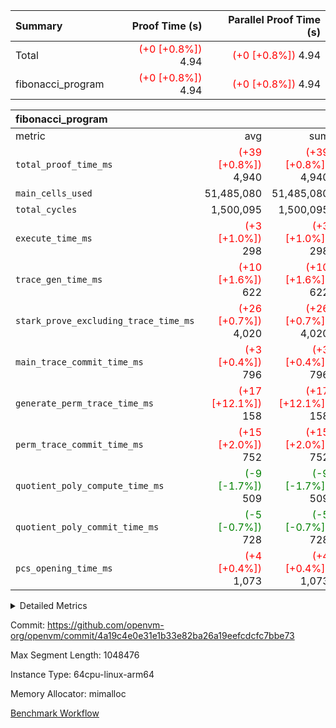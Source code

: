 | Summary | Proof Time (s) | Parallel Proof Time (s) |
|:---|---:|---:|
| Total | <span style='color: red'>(+0 [+0.8%])</span> 4.94 | <span style='color: red'>(+0 [+0.8%])</span> 4.94 |
| fibonacci_program | <span style='color: red'>(+0 [+0.8%])</span> 4.94 | <span style='color: red'>(+0 [+0.8%])</span> 4.94 |


| fibonacci_program |||||
|:---|---:|---:|---:|---:|
|metric|avg|sum|max|min|
| `total_proof_time_ms ` | <span style='color: red'>(+39 [+0.8%])</span> 4,940 | <span style='color: red'>(+39 [+0.8%])</span> 4,940 | <span style='color: red'>(+39 [+0.8%])</span> 4,940 | <span style='color: red'>(+39 [+0.8%])</span> 4,940 |
| `main_cells_used     ` |  51,485,080 |  51,485,080 |  51,485,080 |  51,485,080 |
| `total_cycles        ` |  1,500,095 |  1,500,095 |  1,500,095 |  1,500,095 |
| `execute_time_ms     ` | <span style='color: red'>(+3 [+1.0%])</span> 298 | <span style='color: red'>(+3 [+1.0%])</span> 298 | <span style='color: red'>(+3 [+1.0%])</span> 298 | <span style='color: red'>(+3 [+1.0%])</span> 298 |
| `trace_gen_time_ms   ` | <span style='color: red'>(+10 [+1.6%])</span> 622 | <span style='color: red'>(+10 [+1.6%])</span> 622 | <span style='color: red'>(+10 [+1.6%])</span> 622 | <span style='color: red'>(+10 [+1.6%])</span> 622 |
| `stark_prove_excluding_trace_time_ms` | <span style='color: red'>(+26 [+0.7%])</span> 4,020 | <span style='color: red'>(+26 [+0.7%])</span> 4,020 | <span style='color: red'>(+26 [+0.7%])</span> 4,020 | <span style='color: red'>(+26 [+0.7%])</span> 4,020 |
| `main_trace_commit_time_ms` | <span style='color: red'>(+3 [+0.4%])</span> 796 | <span style='color: red'>(+3 [+0.4%])</span> 796 | <span style='color: red'>(+3 [+0.4%])</span> 796 | <span style='color: red'>(+3 [+0.4%])</span> 796 |
| `generate_perm_trace_time_ms` | <span style='color: red'>(+17 [+12.1%])</span> 158 | <span style='color: red'>(+17 [+12.1%])</span> 158 | <span style='color: red'>(+17 [+12.1%])</span> 158 | <span style='color: red'>(+17 [+12.1%])</span> 158 |
| `perm_trace_commit_time_ms` | <span style='color: red'>(+15 [+2.0%])</span> 752 | <span style='color: red'>(+15 [+2.0%])</span> 752 | <span style='color: red'>(+15 [+2.0%])</span> 752 | <span style='color: red'>(+15 [+2.0%])</span> 752 |
| `quotient_poly_compute_time_ms` | <span style='color: green'>(-9 [-1.7%])</span> 509 | <span style='color: green'>(-9 [-1.7%])</span> 509 | <span style='color: green'>(-9 [-1.7%])</span> 509 | <span style='color: green'>(-9 [-1.7%])</span> 509 |
| `quotient_poly_commit_time_ms` | <span style='color: green'>(-5 [-0.7%])</span> 728 | <span style='color: green'>(-5 [-0.7%])</span> 728 | <span style='color: green'>(-5 [-0.7%])</span> 728 | <span style='color: green'>(-5 [-0.7%])</span> 728 |
| `pcs_opening_time_ms ` | <span style='color: red'>(+4 [+0.4%])</span> 1,073 | <span style='color: red'>(+4 [+0.4%])</span> 1,073 | <span style='color: red'>(+4 [+0.4%])</span> 1,073 | <span style='color: red'>(+4 [+0.4%])</span> 1,073 |



<details>
<summary>Detailed Metrics</summary>

| group | num_segments | keygen_time_ms | commit_exe_time_ms |
| --- | --- | --- | --- |
| fibonacci_program | 1 | 393 | 6 | 

| group | air_name | quotient_deg | interactions | constraints |
| --- | --- | --- | --- | --- |
| fibonacci_program | AccessAdapterAir<16> | 4 | 5 | 11 | 
| fibonacci_program | AccessAdapterAir<2> | 4 | 5 | 11 | 
| fibonacci_program | AccessAdapterAir<32> | 4 | 5 | 11 | 
| fibonacci_program | AccessAdapterAir<4> | 4 | 5 | 11 | 
| fibonacci_program | AccessAdapterAir<64> | 4 | 5 | 11 | 
| fibonacci_program | AccessAdapterAir<8> | 4 | 5 | 11 | 
| fibonacci_program | BitwiseOperationLookupAir<8> | 2 | 2 | 4 | 
| fibonacci_program | MemoryMerkleAir<8> | 4 | 4 | 38 | 
| fibonacci_program | PersistentBoundaryAir<8> | 4 | 3 | 5 | 
| fibonacci_program | PhantomAir | 4 | 3 | 4 | 
| fibonacci_program | Poseidon2PeripheryAir<BabyBearParameters>, 1> | 2 | 1 | 286 | 
| fibonacci_program | ProgramAir | 1 | 1 | 4 | 
| fibonacci_program | RangeTupleCheckerAir<2> | 1 | 1 | 4 | 
| fibonacci_program | Rv32HintStoreAir | 4 | 19 | 21 | 
| fibonacci_program | VariableRangeCheckerAir | 1 | 1 | 4 | 
| fibonacci_program | VmAirWrapper<Rv32BaseAluAdapterAir, BaseAluCoreAir<4, 8> | 4 | 19 | 30 | 
| fibonacci_program | VmAirWrapper<Rv32BaseAluAdapterAir, LessThanCoreAir<4, 8> | 4 | 17 | 35 | 
| fibonacci_program | VmAirWrapper<Rv32BaseAluAdapterAir, ShiftCoreAir<4, 8> | 4 | 23 | 84 | 
| fibonacci_program | VmAirWrapper<Rv32BranchAdapterAir, BranchEqualCoreAir<4> | 4 | 11 | 17 | 
| fibonacci_program | VmAirWrapper<Rv32BranchAdapterAir, BranchLessThanCoreAir<4, 8> | 4 | 13 | 32 | 
| fibonacci_program | VmAirWrapper<Rv32CondRdWriteAdapterAir, Rv32JalLuiCoreAir> | 4 | 10 | 15 | 
| fibonacci_program | VmAirWrapper<Rv32JalrAdapterAir, Rv32JalrCoreAir> | 4 | 16 | 16 | 
| fibonacci_program | VmAirWrapper<Rv32LoadStoreAdapterAir, LoadSignExtendCoreAir<4, 8> | 4 | 18 | 21 | 
| fibonacci_program | VmAirWrapper<Rv32LoadStoreAdapterAir, LoadStoreCoreAir<4> | 4 | 17 | 27 | 
| fibonacci_program | VmAirWrapper<Rv32MultAdapterAir, DivRemCoreAir<4, 8> | 4 | 25 | 72 | 
| fibonacci_program | VmAirWrapper<Rv32MultAdapterAir, MulHCoreAir<4, 8> | 4 | 24 | 23 | 
| fibonacci_program | VmAirWrapper<Rv32MultAdapterAir, MultiplicationCoreAir<4, 8> | 4 | 19 | 13 | 
| fibonacci_program | VmAirWrapper<Rv32RdWriteAdapterAir, Rv32AuipcCoreAir> | 4 | 11 | 12 | 
| fibonacci_program | VmConnectorAir | 4 | 3 | 8 | 

| group | air_name | segment | rows | prep_cols | perm_cols | main_cols | cells |
| --- | --- | --- | --- | --- | --- | --- | --- |
| fibonacci_program | AccessAdapterAir<8> | 0 | 32 |  | 12 | 17 | 928 | 
| fibonacci_program | BitwiseOperationLookupAir<8> | 0 | 65,536 | 3 | 8 | 2 | 655,360 | 
| fibonacci_program | MemoryMerkleAir<8> | 0 | 256 |  | 12 | 32 | 11,264 | 
| fibonacci_program | PersistentBoundaryAir<8> | 0 | 32 |  | 8 | 20 | 896 | 
| fibonacci_program | PhantomAir | 0 | 2 |  | 8 | 6 | 28 | 
| fibonacci_program | Poseidon2PeripheryAir<BabyBearParameters>, 1> | 0 | 256 |  | 8 | 300 | 78,848 | 
| fibonacci_program | ProgramAir | 0 | 4,096 |  | 8 | 10 | 73,728 | 
| fibonacci_program | RangeTupleCheckerAir<2> | 0 | 524,288 | 2 | 8 | 1 | 4,718,592 | 
| fibonacci_program | Rv32HintStoreAir | 0 | 4 |  | 24 | 32 | 224 | 
| fibonacci_program | VariableRangeCheckerAir | 0 | 262,144 | 2 | 8 | 1 | 2,359,296 | 
| fibonacci_program | VmAirWrapper<Rv32BaseAluAdapterAir, BaseAluCoreAir<4, 8> | 0 | 1,048,576 |  | 28 | 36 | 67,108,864 | 
| fibonacci_program | VmAirWrapper<Rv32BaseAluAdapterAir, LessThanCoreAir<4, 8> | 0 | 524,288 |  | 24 | 37 | 31,981,568 | 
| fibonacci_program | VmAirWrapper<Rv32BranchAdapterAir, BranchEqualCoreAir<4> | 0 | 262,144 |  | 16 | 26 | 11,010,048 | 
| fibonacci_program | VmAirWrapper<Rv32BranchAdapterAir, BranchLessThanCoreAir<4, 8> | 0 | 4 |  | 20 | 32 | 208 | 
| fibonacci_program | VmAirWrapper<Rv32CondRdWriteAdapterAir, Rv32JalLuiCoreAir> | 0 | 131,072 |  | 16 | 18 | 4,456,448 | 
| fibonacci_program | VmAirWrapper<Rv32JalrAdapterAir, Rv32JalrCoreAir> | 0 | 16 |  | 20 | 28 | 768 | 
| fibonacci_program | VmAirWrapper<Rv32LoadStoreAdapterAir, LoadStoreCoreAir<4> | 0 | 16 |  | 28 | 40 | 1,088 | 
| fibonacci_program | VmAirWrapper<Rv32RdWriteAdapterAir, Rv32AuipcCoreAir> | 0 | 8 |  | 16 | 21 | 296 | 
| fibonacci_program | VmConnectorAir | 0 | 2 | 1 | 8 | 4 | 24 | 

| group | segment | trace_gen_time_ms | total_proof_time_ms | total_cycles | total_cells | stark_prove_excluding_trace_time_ms | quotient_poly_compute_time_ms | quotient_poly_commit_time_ms | perm_trace_commit_time_ms | pcs_opening_time_ms | main_trace_commit_time_ms | main_cells_used | generate_perm_trace_time_ms | execute_time_ms |
| --- | --- | --- | --- | --- | --- | --- | --- | --- | --- | --- | --- | --- | --- | --- |
| fibonacci_program | 0 | 622 | 4,940 | 1,500,095 | 122,458,476 | 4,020 | 509 | 728 | 752 | 1,073 | 796 | 51,485,080 | 158 | 298 | 

</details>


Commit: https://github.com/openvm-org/openvm/commit/4a19c4e0e31e1b33e82ba26a19eefcdcfc7bbe73

Max Segment Length: 1048476

Instance Type: 64cpu-linux-arm64

Memory Allocator: mimalloc

[Benchmark Workflow](https://github.com/openvm-org/openvm/actions/runs/13235111710)

